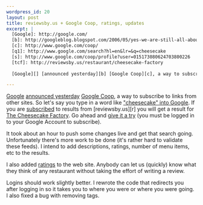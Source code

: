 ```yaml
--- 
wordpress_id: 20
layout: post
title: reviewsby.us + Google Coop, ratings, updates
excerpt: |
  [Google]: http://google.com/
  [b]: http://googleblog.blogspot.com/2006/05/yes-we-are-still-all-about-search.html
  [c]: http://www.google.com/coop/
  [q1]: http://www.google.com/search?hl=en&lr=&q=cheesecake
  [s]: http://www.google.com/coop/profile?user=015173080624703800226
  [tcf]: http://reviewsby.us/restaurant/cheesecake-factory
  
  [Google][] [announced yesterday][b] [Google Coop][c], a way to subscribe to links from other sites.  So let's say you type in a word like ["cheesecake" into Google][q1].  If you are [subscribed][s] to results from [reviewsby.us][r] you will get a result for [The Cheesecake Factory][tcf].  Go ahead and [give it a try][s] (you must be logged in to your Google Account to subscribe).

---
```

[Google]: http://google.com/
[b]: http://googleblog.blogspot.com/2006/05/yes-we-are-still-all-about-search.html
[c]: http://www.google.com/coop/
[q1]: http://www.google.com/search?hl=en&lr=&q=cheesecake
[s]: http://www.google.com/coop/profile?user=015173080624703800226
[tcf]: http://reviewsby.us/restaurant/cheesecake-factory

[Google][] [announced yesterday][b] [Google Coop][c], a way to subscribe to links from other sites.  So let's say you type in a word like ["cheesecake" into Google][q1].  If you are [subscribed][s] to results from [reviewsby.us][r] you will get a result for [The Cheesecake Factory][tcf].  Go ahead and [give it a try][s] (you must be logged in to your Google Account to subscribe).

It took about an hour to push some changes live and get that search going.  Unfortunately there's more work to be done (it's rather hard to validate these feeds).  I intend to add descriptions, ratings, number of menu items, etc to the results.  

[ratings]: http://reviewsby.us/restaurant/pizza-nea
I also added [ratings] to the web site.  Anybody can let us (quickly) know what they think of any restaurant without taking the effort of writing a review.  

Logins should work slightly better.  I rewrote the code that redirects you after logging in so it takes you to where you were or where you were going.  I also fixed a bug with removing tags.
